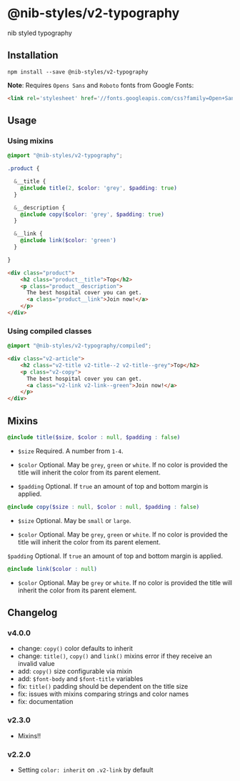 # @nib-styles/v2-typography

nib styled typography

## Installation

    npm install --save @nib-styles/v2-typography

**Note**: Requires `Opens Sans` and `Roboto` fonts from Google Fonts:

```html
<link rel='stylesheet' href='//fonts.googleapis.com/css?family=Open+Sans:400,700|Roboto:300,700' />
```

## Usage

### Using mixins

```scss
@import "@nib-styles/v2-typography";

.product {

  &__title {
    @include title(2, $color: 'grey', $padding: true)
  }

  &__description {
    @include copy($color: 'grey', $padding: true)
  }

  &__link {
    @include link($color: 'green')
  }

}
```

```html
<div class="product">
    <h2 class="product__title">Top</h2>
    <p class="product__description">
      The best hospital cover you can get.
      <a class="product__link">Join now!</a>
    </p>
</div>
```

### Using compiled classes

```scss
@import "@nib-styles/v2-typography/compiled";
```

```html
<div class="v2-article">
    <h2 class="v2-title v2-title--2 v2-title--grey">Top</h2>
    <p class="v2-copy">
      The best hospital cover you can get.
      <a class="v2-link v2-link--green">Join now!</a>
    </p>
</div>
```

## Mixins

```scss
@include title($size, $color : null, $padding : false)
```

- `$size` Required. A number from `1-4`.

- `$color` Optional. May be `grey`, `green` or `white`. If no color is provided the title will inherit the color from its parent element.

- `$padding` Optional. If `true` an amount of top and bottom margin is applied.

```scss
@include copy($size : null, $color : null, $padding : false)
```

- `$size` Optional. May be `small` or `large`.

- `$color` Optional. May be `grey`, `green` or `white`. If no color is provided the title will inherit the color from its parent element.

 `$padding` Optional. If `true` an amount of top and bottom margin is applied.


```scss
@include link($color : null)
```

- `$color` Optional. May be `grey` or `white`. If no color is provided the title will inherit the color from its parent element.

## Changelog

### v4.0.0

- change: `copy()` color defaults to inherit
- change: `title()`, `copy()` and `link()` mixins error if they receive an invalid value
- add: `copy()` size configurable via mixin
- add: `$font-body` and `$font-title` variables
- fix: `title()` padding should be dependent on the title size
- fix: issues with mixins comparing strings and color names
- fix: documentation

### v2.3.0

- Mixins!!

### v2.2.0

- Setting `color: inherit` on `.v2-link` by default
